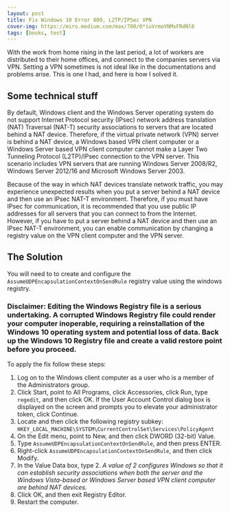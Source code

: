 ```yaml
---
layout: post
title: Fix Windows 10 Error 809, L2TP/IPSec VPN
cover-img: https://miro.medium.com/max/700/0*iuVrmoYNMxFRdNl6
tags: [books, test]
---
```

With the work from home rising in the last period, a lot of workers are distributed to their home offices, and connect to the companies servers via VPN. Setting a VPN sometimes is not ideal like in the documentations and problems arise. This is one I had, and here is how I solved it.

## Some technical stuff

By default, Windows client and the Windows Server operating system do not support Internet Protocol security (IPsec) network address translation (NAT) Traversal (NAT-T) security associations to servers that are located behind a NAT device. Therefore, if the virtual private network (VPN) server is behind a NAT device, a Windows based VPN client computer or a Windows Server based VPN client computer cannot make a Layer Two Tunneling Protocol (L2TP)/IPsec connection to the VPN server. This scenario includes VPN servers that are running Windows Server 2008/R2, Windows Server 2012/16 and Microsoft Windows Server 2003.

Because of the way in which NAT devices translate network traffic, you may experience unexpected results when you put a server behind a NAT device and then use an IPsec NAT-T environment. Therefore, if you must have IPsec for communication, it is recommended that you use public IP addresses for all servers that you can connect to from the Internet. However, if you have to put a server behind a NAT device and then use an IPsec NAT-T environment, you can enable communication by changing a registry value on the VPN client computer and the VPN server.

## The Solution

You will need to to create and configure the `AssumeUDPEncapsulationContextOnSendRule` registry value using the windows registry.

### Disclaimer: Editing the Windows Registry file is a serious undertaking. A corrupted Windows Registry file could render your computer inoperable, requiring a reinstallation of the Windows 10 operating system and potential loss of data. Back up the Windows 10 Registry file and create a valid restore point before you proceed.

To apply the fix follow these steps:

1. Log on to the Windows client computer as a user who is a member of the Administrators group.
2. Click Start, point to All Programs, click Accessories, click Run, type `regedit`, and then click OK. If the User Account Control dialog box is displayed on the screen and prompts you to elevate your administrator token, click Continue.
3. Locate and then click the following registry subkey: `HKEY_LOCAL_MACHINE\SYSTEM\CurrentControlSet\Services\PolicyAgent`
4. On the Edit menu, point to New, and then click DWORD (32-bit) Value.
5. Type `AssumeUDPEncapsulationContextOnSendRule`, and then press ENTER.
6. Right-click `AssumeUDPEncapsulationContextOnSendRule`, and then click Modify.
7. In the Value Data box, type 2. *A value of 2 configures Windows so that it can establish security associations when both the server and the Windows Vista-based or Windows Server based VPN client computer are behind NAT devices.*
8. Click OK, and then exit Registry Editor.
9. Restart the computer.

